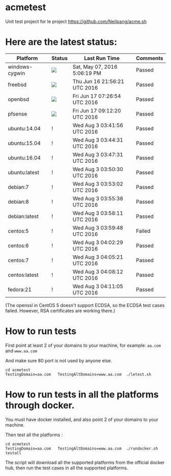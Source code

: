 # acmetest
Unit test project for le project https://github.com/Neilpang/acme.sh



# Here are the latest status:

| Platform | Status| Last Run Time| Comments|
-----------|-------|--------------|---------|
|windows-cygwin| ![](https://cdn.rawgit.com/Neilpang/letest/master/status/windows-cygwin.svg?1462640779)| Sat, May 07, 2016  5:06:19 PM| Passed |
|freebsd| ![](https://cdn.rawgit.com/Neilpang/letest/master/status/freebsd.svg?1466114181)| Thu Jun 16 21:56:21 UTC 2016| Passed |
|openbsd| ![](https://cdn.rawgit.com/Neilpang/letest/master/status/openbsd.svg?1466148414)| Fri Jun 17 07:26:54 UTC 2016| Passed |
|pfsense| ![](https://cdn.rawgit.com/Neilpang/letest/master/status/pfsense.svg?1466154740)| Fri Jun 17 09:12:20 UTC 2016| Passed |
|ubuntu:14.04| \![](https://cdn.rawgit.com/Neilpang/letest/master/status/ubuntu-14.04.svg?1470195716)| Wed Aug  3 03:41:56 UTC 2016| Passed |
|ubuntu:15.04| \![](https://cdn.rawgit.com/Neilpang/letest/master/status/ubuntu-15.04.svg?1470195871)| Wed Aug  3 03:44:31 UTC 2016| Passed |
|ubuntu:16.04| \![](https://cdn.rawgit.com/Neilpang/letest/master/status/ubuntu-16.04.svg?1470196051)| Wed Aug  3 03:47:31 UTC 2016| Passed |
|ubuntu:latest| \![](https://cdn.rawgit.com/Neilpang/letest/master/status/ubuntu-latest.svg?1470196230)| Wed Aug  3 03:50:30 UTC 2016| Passed |
|debian:7| \![](https://cdn.rawgit.com/Neilpang/letest/master/status/debian-7.svg?1470196382)| Wed Aug  3 03:53:02 UTC 2016| Passed |
|debian:8| \![](https://cdn.rawgit.com/Neilpang/letest/master/status/debian-8.svg?1470196538)| Wed Aug  3 03:55:38 UTC 2016| Passed |
|debian:latest| \![](https://cdn.rawgit.com/Neilpang/letest/master/status/debian-latest.svg?1470196691)| Wed Aug  3 03:58:11 UTC 2016| Passed |
|centos:5| \![](https://cdn.rawgit.com/Neilpang/letest/master/status/centos-5.svg?1470196788)| Wed Aug  3 03:59:48 UTC 2016| Failed |
|centos:6| \![](https://cdn.rawgit.com/Neilpang/letest/master/status/centos-6.svg?1470196949)| Wed Aug  3 04:02:29 UTC 2016| Passed |
|centos:7| \![](https://cdn.rawgit.com/Neilpang/letest/master/status/centos-7.svg?1470197121)| Wed Aug  3 04:05:21 UTC 2016| Passed |
|centos:latest| \![](https://cdn.rawgit.com/Neilpang/letest/master/status/centos-latest.svg?1470197292)| Wed Aug  3 04:08:12 UTC 2016| Passed |
|fedora:21| \![](https://cdn.rawgit.com/Neilpang/letest/master/status/fedora-21.svg?1470197465)| Wed Aug  3 04:11:05 UTC 2016| Passed |
(The openssl in CentOS 5 doesn't support ECDSA, so the ECDSA test cases failed. However, RSA certificates are working there.)

# How to run tests

First point at least 2 of your domains to your machine, 
for example: `aa.com` and `www.aa.com`

And make sure 80 port is not used by anyone else.

```
cd acmetest
TestingDomain=aa.com   TestingAltDomains=www.aa.com  ./letest.sh
```

# How to run tests in all the platforms through docker.

You must have docker installed, and also point 2 of your domains to your machine.

Then test all the platforms :

```
cd acmetest
TestingDomain=aa.com   TestingAltDomains=www.aa.com  ./rundocker.sh  testall
```

The script will download all the supported platforms from the official docker hub, then run the test cases in all the supported platforms.






